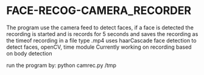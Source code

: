 # FACE-RECOG-CAMERA_RECORDER

The program use the camera feed to detect faces, if a face is detected the recording is started and is records for 5 seconds and saves the recording as the timeof recording
in a file type .mp4 
uses haarCascade face detection to detect faces, openCV, time module
Currently working on recording based on body detection

run the program by: python camrec.py /tmp
